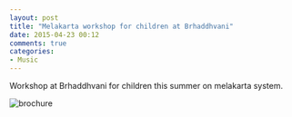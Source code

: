 ```yaml
---
layout: post
title: "Melakarta workshop for children at Brhaddhvani"
date: 2015-04-23 00:12
comments: true
categories: 
- Music
---
```


Workshop at Brhaddhvani for children this summer on melakarta system.

![brochure](http://www.brhaddhvani.org/wp-content/uploads/2015/04/Summer-Music-workshop-Chennai-2015-1.jpg)
